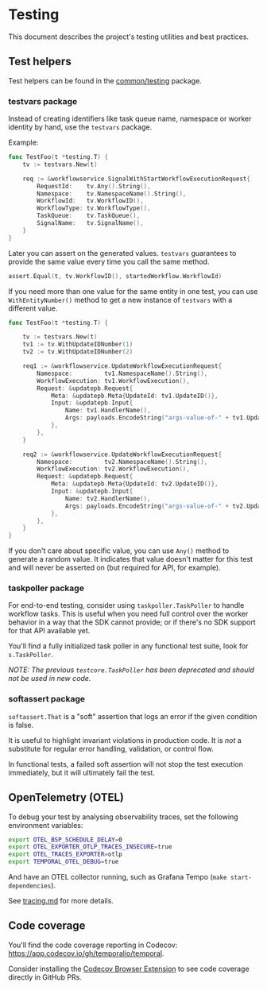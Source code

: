 # Testing

This document describes the project's testing utilities and best practices.

## Test helpers

Test helpers can be found in the [common/testing](../../common/testing) package.

### testvars package

Instead of creating identifiers like task queue name, namespace or worker identity by hand,
use the `testvars` package.

Example:

```go
func TestFoo(t *testing.T) {
    tv := testvars.New(t)

    req := &workflowservice.SignalWithStartWorkflowExecutionRequest{
        RequestId:    tv.Any().String(),
        Namespace:    tv.NamespaceName().String(),
        WorkflowId:   tv.WorkflowID(),
        WorkflowType: tv.WorkflowType(),
        TaskQueue:    tv.TaskQueue(),
        SignalName:   tv.SignalName(),
    }
}
```
Later you can assert on the generated values. `testvars` guarantees to provide the same value every time you call the same method. 

```go
assert.Equal(t, tv.WorkflowID(), startedWorkflow.WorkflowId)
```

If you need more than one value for the same entity in one test, you can use `WithEntityNumber()` method to
get a new instance of `testvars` with a different value.

```go
func TestFoo(t *testing.T) {

    tv := testvars.New(t)
    tv1 := tv.WithUpdateIDNumber(1)
    tv2 := tv.WithUpdateIDNumber(2)

    req1 := &workflowservice.UpdateWorkflowExecutionRequest{
        Namespace:         tv1.NamespaceName().String(),
        WorkflowExecution: tv1.WorkflowExecution(),
        Request: &updatepb.Request{
            Meta: &updatepb.Meta{UpdateId: tv1.UpdateID()},
            Input: &updatepb.Input{
                Name: tv1.HandlerName(),
                Args: payloads.EncodeString("args-value-of-" + tv1.UpdateID()),
            },
        },
    }

	req2 := &workflowservice.UpdateWorkflowExecutionRequest{
        Namespace:         tv2.NamespaceName().String(),
        WorkflowExecution: tv2.WorkflowExecution(),
        Request: &updatepb.Request{
            Meta: &updatepb.Meta{UpdateId: tv2.UpdateID()},
            Input: &updatepb.Input{
                Name: tv2.HandlerName(),
                Args: payloads.EncodeString("args-value-of-" + tv2.UpdateID()),
            },
        },
    }
}
```

If you don't care about specific value, you can use `Any()` method to generate a random value.
It indicates that value doesn't matter for this test and will never be asserted on (but required for API, for example).

### taskpoller package

For end-to-end testing, consider using `taskpoller.TaskPoller` to handle workflow tasks. This is
useful when you need full control over the worker behavior in a way that the SDK cannot provide;
or if there's no SDK support for that API available yet.

You'll find a fully initialized task poller in any functional test suite, look for `s.TaskPoller`.

_NOTE: The previous `testcore.TaskPoller` has been deprecated and should not be used in new code._

### softassert package

`softassert.That` is a "soft" assertion that logs an error if the given condition is false.

It is useful to highlight invariant violations in production code.
It is *not* a substitute for regular error handling, validation, or control flow.

In functional tests, a failed soft assertion will not stop the test execution immediately, but it
will ultimately fail the test.

## OpenTelemetry (OTEL)

To debug your test by analysing observability traces, set the following environment variables:

```bash
export OTEL_BSP_SCHEDULE_DELAY=0
export OTEL_EXPORTER_OTLP_TRACES_INSECURE=true
export OTEL_TRACES_EXPORTER=otlp
export TEMPORAL_OTEL_DEBUG=true
```

And have an OTEL collector running, such as Grafana Tempo (`make start-dependencies`).

See [tracing.md](../../docs/development/tracing.md) for more details.

## Code coverage

You'll find the code coverage reporting in Codecov: https://app.codecov.io/gh/temporalio/temporal.

Consider installing the [Codecov Browser Extension](https://docs.codecov.com/docs/the-codecov-browser-extension)
to see code coverage directly in GitHub PRs.